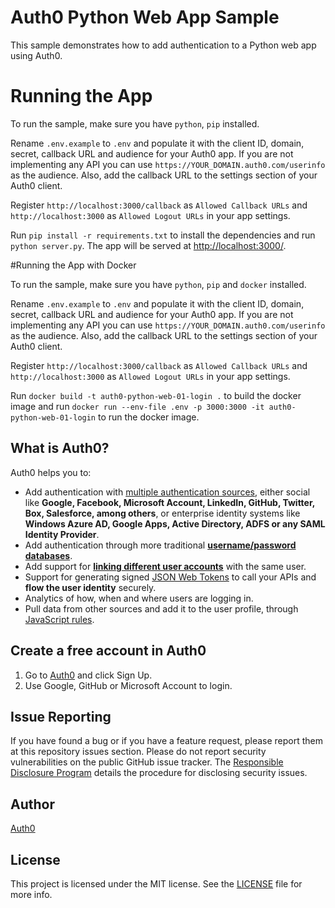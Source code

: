 # Auth0 Python Web App Sample

This sample demonstrates how to add authentication to a Python web app using Auth0.

# Running the App

To run the sample, make sure you have `python`, `pip` installed.

Rename `.env.example` to `.env` and populate it with the client ID, domain, secret, callback URL and audience for your Auth0 app. If you are not implementing any API you can use `https://YOUR_DOMAIN.auth0.com/userinfo` as the audience. Also, add the callback URL to the settings section of your Auth0 client.

Register `http://localhost:3000/callback` as `Allowed Callback URLs` and `http://localhost:3000` as `Allowed Logout URLs` in your app settings.

Run `pip install -r requirements.txt` to install the dependencies and run `python server.py`. The app will be served at [http://localhost:3000/](http://localhost:3000/).

#Running the App with Docker

To run the sample, make sure you have `python`, `pip` and `docker` installed.

Rename `.env.example` to `.env` and populate it with the client ID, domain, secret, callback URL and audience for your Auth0 app. If you are not implementing any API you can use `https://YOUR_DOMAIN.auth0.com/userinfo` as the audience. Also, add the callback URL to the settings section of your Auth0 client.

Register `http://localhost:3000/callback` as `Allowed Callback URLs` and `http://localhost:3000` as `Allowed Logout URLs` in your app settings.

Run `docker build -t auth0-python-web-01-login .` to build the docker image and run `docker run --env-file .env -p 3000:3000 -it auth0-python-web-01-login` to run the docker image.

## What is Auth0?

Auth0 helps you to:

* Add authentication with [multiple authentication sources](https://docs.auth0.com/identityproviders), either social like **Google, Facebook, Microsoft Account, LinkedIn, GitHub, Twitter, Box, Salesforce, among others**, or enterprise identity systems like **Windows Azure AD, Google Apps, Active Directory, ADFS or any SAML Identity Provider**.
* Add authentication through more traditional **[username/password databases](https://docs.auth0.com/mysql-connection-tutorial)**.
* Add support for **[linking different user accounts](https://docs.auth0.com/link-accounts)** with the same user.
* Support for generating signed [JSON Web Tokens](https://docs.auth0.com/jwt) to call your APIs and **flow the user identity** securely.
* Analytics of how, when and where users are logging in.
* Pull data from other sources and add it to the user profile, through [JavaScript rules](https://docs.auth0.com/rules).

## Create a free account in Auth0

1. Go to [Auth0](https://auth0.com) and click Sign Up.
2. Use Google, GitHub or Microsoft Account to login.

## Issue Reporting

If you have found a bug or if you have a feature request, please report them at this repository issues section. Please do not report security vulnerabilities on the public GitHub issue tracker. The [Responsible Disclosure Program](https://auth0.com/whitehat) details the procedure for disclosing security issues.

## Author

[Auth0](https://auth0.com)

## License

This project is licensed under the MIT license. See the [LICENSE](https://opensource.org/licenses/MIT) file for more info.
